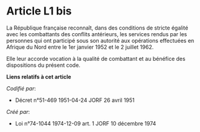 # Article L1 bis

La République française reconnaît, dans des conditions de stricte égalité avec les combattants des conflits antérieurs, les
services rendus par les personnes qui ont participé sous son autorité aux opérations effectuées en Afrique du Nord entre le
1er janvier 1952 et le 2 juillet 1962.

Elle leur accorde vocation à la qualité de combattant et au bénéfice des dispositions du présent code.

**Liens relatifs à cet article**

_Codifié par_:

  - Décret n°51-469 1951-04-24 JORF 26 avril 1951

_Créé par_:

  - Loi n°74-1044 1974-12-09 art. 1 JORF 10 décembre 1974
